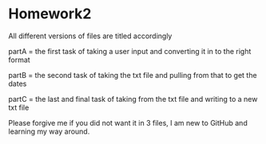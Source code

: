 # Homework2
All different versions of files are titled accordingly

partA = the first task of taking a user input and converting it in to the right format

partB = the second task of taking the txt file and pulling from that to get the dates

partC = the last and final task of taking from the txt file and writing to a new txt file

Please forgive me if you did not want it in 3 files, I am new to GitHub and learning my way around.

